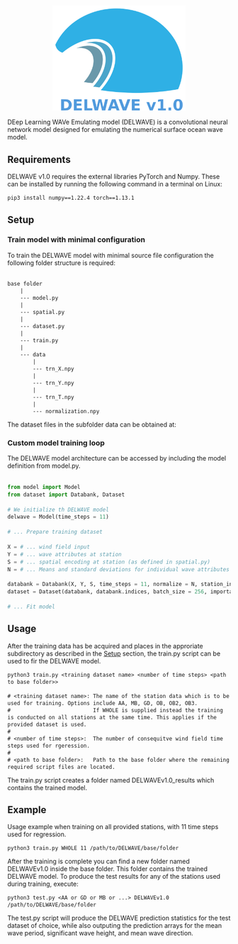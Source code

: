 <p align="center">
    <img src="images/DELWAVE_logo.png" alt="DELWAVE logo" width="300px">
</p>


DEep Learning WAVe Emulating model (DELWAVE) is a convolutional neural network model designed for emulating the numerical surface ocean wave model.

## Requirements

DELWAVE v1.0 requires the external libraries PyTorch and Numpy.
These can be installed by running the following command in a terminal on Linux:

```conole
pip3 install numpy==1.22.4 torch==1.13.1
```

## Setup


### Train model with minimal configuration

To train the DELWAVE model with minimal source file configuration the following folder structure is required:

```

base folder
	|
	--- model.py
	|
	--- spatial.py
	|
	--- dataset.py
	|
	--- train.py 
	|
	--- data
	    |
	    --- trn_X.npy
	    |
	    --- trn_Y.npy
	    |
	    --- trn_T.npy
	    |
	    --- normalization.npy

```

The dataset files in the subfolder data can be obtained at:

### Custom model training loop

The DELWAVE model architecture can be accessed by including the model definition from model.py.
```python

from model import Model
from dataset import Databank, Dataset

# We initialize th DELWAVE model
delwave = Model(time_steps = 11)

# ... Prepare training dataset

X = # ... wind field input
Y = # ... wave attributes at station
S = # ... spatial encoding at station (as defined in spatial.py)
N = # ... Means and standard deviations for individual wave attributes at station and whole wind field

databank = Databank(X, Y, S, time_steps = 11, normalize = N, station_indices = [0], cuda = True)
dataset = Dataset(databank, databank.indices, batch_size = 256, importance = True)

# ... Fit model

```

## Usage

After the training data has be acquired and places in the approriate subdirectory as described in the [Setup](#Setup) section,
the train.py script can be used to fir the DELWAVE model.

```console
python3 train.py <training dataset name> <number of time steps> <path to base folder>>

# <training dataset name>: The name of the station data which is to be used for training. Options include AA, MB, GD, OB, OB2, OB3.
#                          If WHOLE is supplied instead the training is conducted on all stations at the same time. This applies if the provided dataset is used.
#
# <number of time steps>:  The number of consequitve wind field time steps used for rgeression. 
#
# <path to base folder>:   Path to the base folder where the remaining required script files are located.
```

The train.py script creates a folder named DELWAVEv1.0_results which contains the trained model.

## Example

Usage example when training on all provided stations, with 11 time steps used for regression.

``` console
python3 train.py WHOLE 11 /path/to/DELWAVE/base/folder
```

After the training is complete you can find a new folder named DELWAVEv1.0 inside the base folder.
This folder contains the trained DELWAVE model.
To produce the test results for any of the stations used during training, execute:

``` console
python3 test.py <AA or GD or MB or ...> DELWAVEv1.0 /path/to/DELWAVE/base/folder
```

The test.py script will produce the DELWAVE prediction statistics for the test dataset of choice, while also outputing the prediction arrays
for the mean wave period, significant wave height, and mean wave direction.
